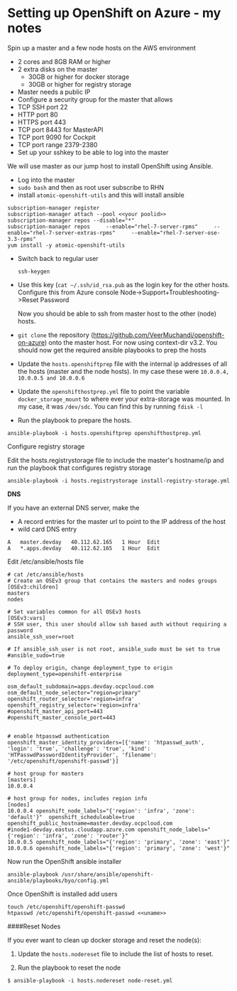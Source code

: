 # Setting up OpenShift on Azure - my notes
Spin up a master and a few node hosts on the AWS environment  

* 2 cores and 8GB RAM or higher
* 2 extra disks on the master 
  *  30GB or higher for docker storage
  *  30GB or higher for registry storage
* Master needs a public IP
* Configure a security group for the master that allows
 * TCP SSH port 22
 * HTTP port 80
 * HTTPS port 443
 * TCP port 8443 for MasterAPI
 * TCP port 9090 for Cockpit
 * TCP port range 2379-2380
* Set up your sshkey to be able to log into the master


We will use master as our jump host to install OpenShift using Ansible. 
 
*  Log into the master
* `sudo bash` and then as root user subscribe to RHN
* install `atomic-openshift-utils` and this will install ansible

 ```
 subscription-manager register
 subscription-manager attach --pool <<your poolid>> 
 subscription-manager repos --disable="*"
 subscription-manager repos     --enable="rhel-7-server-rpms"     --enable="rhel-7-server-extras-rpms"     --enable="rhel-7-server-ose-3.3-rpms"
 yum install -y atomic-openshift-utils
```

* Switch back to regular user

	```
	ssh-keygen
	```	

* Use this key (`cat ~/.ssh/id_rsa.pub` as the login key for the other hosts. Configure this from Azure console  Node->Support+Troubleshooting->Reset Password

	Now you should be able to ssh from master host to the other (node) hosts.

* `git clone` the repository (https://github.com/VeerMuchandi/openshift-on-azure) onto the master host. For now using context-dir v3.2. You should now get the required ansible playbooks to prep the hosts

* Update the `hosts.openshiftprep` file with the internal ip addresses of all the hosts (master and the node hosts). In my case these were `10.0.0.4, 10.0.0.5 and 10.0.0.6`

* Update the `openshifthostprep.yml` file to point the variable `docker_storage_mount` to where ever your extra-storage was mounted. In my case, it was `/dev/sdc`. You can find this by running `fdisk -l`

* Run the playbook to prepare the hosts.  

```
ansible-playbook -i hosts.openshiftprep openshifthostprep.yml
```

Configure registry storage

Edit the hosts.registrystorage file to include the master's hostname/ip and run the playbook that configures registry storage

```
ansible-playbook -i hosts.registrystorage install-registry-storage.yml 
```

**DNS**

If you have an external DNS server, make the 

*  A record entries for the master url to point to the IP address of the host
*  wild card DNS entry

```
A	master.devday	40.112.62.165	1 Hour	Edit
A	*.apps.devday	40.112.62.165	1 Hour	Edit
```


Edit /etc/ansible/hosts file

```
# cat /etc/ansible/hosts
# Create an OSEv3 group that contains the masters and nodes groups
[OSEv3:children]
masters
nodes

# Set variables common for all OSEv3 hosts
[OSEv3:vars]
# SSH user, this user should allow ssh based auth without requiring a password
ansible_ssh_user=root

# If ansible_ssh_user is not root, ansible_sudo must be set to true
#ansible_sudo=true

# To deploy origin, change deployment_type to origin
deployment_type=openshift-enterprise

osm_default_subdomain=apps.devday.ocpcloud.com
osm_default_node_selector="region=primary"
openshift_router_selector='region=infra'
openshift_registry_selector='region=infra'
#openshift_master_api_port=443
#openshift_master_console_port=443


# enable htpasswd authentication
openshift_master_identity_providers=[{'name': 'htpasswd_auth', 'login': 'true', 'challenge': 'true', 'kind': 'HTPasswdPasswordIdentityProvider', 'filename': '/etc/openshift/openshift-passwd'}]

# host group for masters
[masters]
10.0.0.4

# host group for nodes, includes region info
[nodes]
10.0.0.4 openshift_node_labels="{'region': 'infra', 'zone': 'default'}"  openshift_scheduleable=true openshift_public_hostname=master.devday.ocpcloud.com
#inode1-devday.eastus.cloudapp.azure.com openshift_node_labels="{'region': 'infra', 'zone': 'router'}"
10.0.0.5 openshift_node_labels="{'region': 'primary', 'zone': 'east'}" 
10.0.0.6 openshift_node_labels="{'region': 'primary', 'zone': 'west'}"
```

Now run the OpenShift ansible installer

```
ansible-playbook /usr/share/ansible/openshift-ansible/playbooks/byo/config.yml
```

Once OpenShift is installed add users

```
touch /etc/openshift/openshift-passwd
htpasswd /etc/openshift/openshift-passwd <<uname>>

``` 

####Reset Nodes

If you ever want to clean up docker storage and reset the node(s):

1. Update the `hosts.nodereset` file to include the list of hosts to reset.

2. Run the playbook to reset the node
```
$ ansible-playbook -i hosts.nodereset node-reset.yml
```

